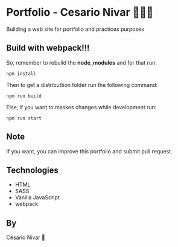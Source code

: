 # Portfolio - Cesario Nivar 👨🏽‍💻

Building a web site for portfolio and practices purposes

## Build with webpack!!!

So, remember to rebuild the **node_modules** and for that run: 
```
npm install
```

Then to get a distributtion folder run the following command: 
```
npm run build
```

Else, if you want to maskes changes while development run: 
```
npm run start
```

## Note

If you want, you can improve this portfolio and submit pull request.

## Technologies
- HTML
- SASS
- Vanilla JavaScript
- webpack

## By
Cesario Nivar 💙